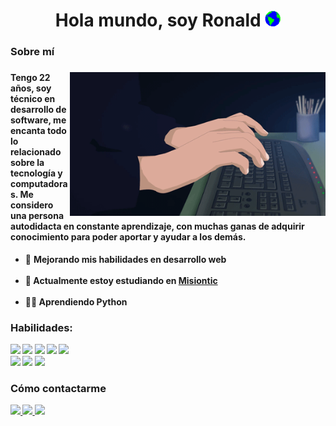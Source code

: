 <h1 align="center">Hola mundo, soy Ronald <img width="25px" height="25" src="https://github.com/comayocode/comayocode/blob/main/assets/Earth.gif?raw=true"></h1>
<h3><b>Sobre mí</b><h3>
<img align="right" height="230px" src="https://github.com/comayocode/comayocode/blob/main/assets/Dev.gif">

<h4>Tengo 22 años, soy técnico en desarrollo de software, me encanta todo lo relacionado sobre la tecnología y computadoras. Me considero una persona autodidacta en constante aprendizaje, con muchas ganas de adquirir conocimiento para poder aportar y ayudar a los demás. </h4> <!-- <img width="22px" src="https://github.com/comayocode/comayocode/blob/main/assets/PC.gif">-->

  <ul>
      <li> 🦾 <b> Mejorando mis habilidades en desarrollo web </li>
      <br>
      <li> 📒 <b> Actualmente estoy estudiando en </b> <a href="https://www.misiontic2022.gov.co/portal/">  Misiontic</a> </li> 
      <br>
      <li> 👨‍💻 <b> Aprendiendo Python </li>
  </ul>
        
<h3><b>Habilidades:</h3>
<img src="https://img.shields.io/badge/HTML5-E34F26?style=for-the-badge&logo=html5&logoColor=white">
<img src="https://img.shields.io/badge/CSS3-1572B6?style=for-the-badge&logo=css3&logoColor=white">
<img src="https://img.shields.io/badge/Java-ED8B00?style=for-the-badge&logo=java&logoColor=white">
<img src="https://img.shields.io/badge/MySQL-00000F?style=for-the-badge&logo=mysql&logoColor=white">
<img src="https://img.shields.io/badge/GIT-E44C30?style=for-the-badge&logo=git&logoColor=white">
<br>
<img src="https://img.shields.io/badge/Visual_Studio_Code-0078D4?style=for-the-badge&logo=visual%20studio%20code&logoColor=white">
<img src="https://img.shields.io/badge/Adobe%20XD-470137?style=for-the-badge&logo=Adobe%20XD&logoColor=#FF61F6">
<img src="https://img.shields.io/badge/Figma-F24E1E?style=for-the-badge&logo=figma&logoColor=white">
   	
<b>
<h3>Cómo contactarme</h3>
<a href="mailto:ronalc726@gmail.com"><img src="https://img.shields.io/badge/Gmail-D14836?style=for-the-badge&logo=gmail&logoColor=white">
</a>
<a href="https://twitter.com/_rocodev"><img src="https://img.shields.io/badge/Twitter-1DA1F2?style=for-the-badge&logo=twitter&logoColor=white">
</a>
<a href="https://www.linkedin.com/in/ronald-comayan/"><img src="https://img.shields.io/badge/LinkedIn-0077B5?style=for-the-badge&logo=linkedin&logoColor=white"></a>




<!--
**comayocode/comayocode** is a ✨ _special_ ✨ repository because its `README.md` (this file) appears on your GitHub profile.

Here are some ideas to get you started:

- 🔭 I’m currently working on ...
- 🌱 I’m currently learning ...
- 👯 I’m looking to collaborate on ...
- 🤔 I’m looking for help with ...
- 💬 Ask me about ...
- 📫 How to reach me: ...
- 😄 Pronouns: ...
- ⚡ Fun fact: ...
-->
